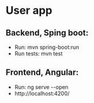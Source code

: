 # User app

## Backend, Sping boot:
- Run: mvn spring-boot:run
- Run tests: mvn test

## Frontend, Angular:
- Run: ng serve --open
- http://localhost:4200/